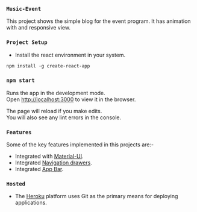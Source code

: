 ### `Music-Event`

This project shows the simple blog for the event program. It has animation with and responsive view.

### `Project Setup`

- Install the react environment in your system.
``` markdown
npm install -g create-react-app
```

### `npm start`

Runs the app in the development mode.<br>
Open [http://localhost:3000](http://localhost:3000) to view it in the browser.

The page will reload if you make edits.<br>
You will also see any lint errors in the console.

### `Features`

Some of the key features implemented in this projects are:-
- Integrated with [Material-UI](https://material-ui.com/).
- Integrated [Navigation drawers](https://material-ui.com/demos/drawers/#drawer).
- Integrated [App Bar](https://material-ui.com/demos/app-bar/#app-bar). 

### `Hosted`

- The [Heroku](https://www.heroku.com/) platform uses Git as the primary means for deploying applications.